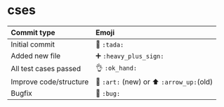 # cses
|   Commit type              | Emoji                                              |
|:---------------------------|:---------------------------------------------------|
| Initial commit             | :tada: `:tada:`                                    |
| Added new file             | :heavy_plus_sign: `:heavy_plus_sign:`              |
| All test cases passed      | :ok_hand: `:ok_hand:`                              |
| Improve code/structure     | :art: `:art:` (new) or :arrow_up: `:arrow_up:`(old)|
| Bugfix                     | :bug: `:bug:`                                      |
